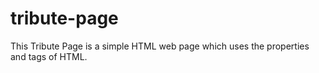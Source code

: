 # tribute-page
This Tribute Page is a simple HTML web page which uses the properties and tags of HTML.
